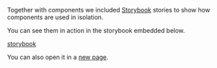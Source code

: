 Together with components we included [Storybook](https://github.com/storybooks/storybook) stories to show how components are used in isolation.

You can see them in action in the storybook embedded below. 

[storybook](components-storybook/index.html ':include')

You can also open it in a [new page](components-storybook/index.html ':ignore').